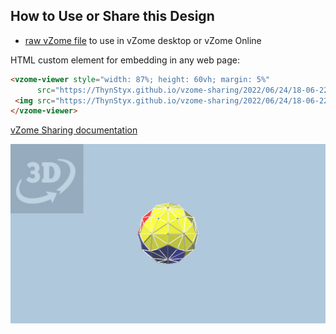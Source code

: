 
## How to Use or Share this Design

 - [raw vZome file](<https://raw.githubusercontent.com/ThynStyx/vzome-sharing/main/2022/06/24/18-06-22-Platonics-hull/Platonics-hull.vZome>) to use in vZome desktop or vZome Online
 
 HTML custom element for embedding in any web page:
 ```html
<vzome-viewer style="width: 87%; height: 60vh; margin: 5%"
       src="https://ThynStyx.github.io/vzome-sharing/2022/06/24/18-06-22-Platonics-hull/Platonics-hull.vZome" >
  <img src="https://ThynStyx.github.io/vzome-sharing/2022/06/24/18-06-22-Platonics-hull/Platonics-hull.png" />
</vzome-viewer>
 ```

[vZome Sharing documentation](https://vzome.github.io/vzome/sharing.html#how-it-works)

![Image](<Platonics-hull.png>)

